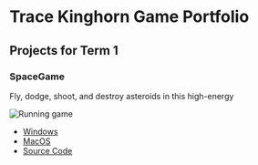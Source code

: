 # Trace Kinghorn Game Portfolio

## Projects for Term 1

### SpaceGame

Fly, dodge, shoot, and destroy asteroids in this high-energy

![Running game]()

* [Windows]()
* [MacOS]()
* [Source Code]()
